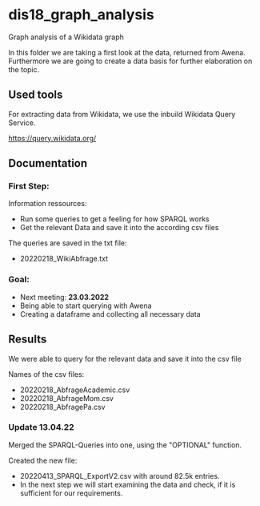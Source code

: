# dis18_graph_analysis
Graph analysis of a Wikidata graph

In this folder we are taking a first look at the data, returned from Awena. Furthermore we are going to create a data basis for further elaboration on the topic.

## Used tools

For extracting data from Wikidata, we use the inbuild Wikidata Query Service.

https://query.wikidata.org/

## Documentation

### First Step:

Information ressources:
* Run some queries to get a feeling for how SPARQL works
* Get the relevant Data and save it into the according csv files

The queries are saved in the txt file:
* 20220218_WikiAbfrage.txt


### Goal:
* Next meeting: **23.03.2022**
* Being able to start querying with Awena
* Creating a dataframe and collecting all necessary data

## Results
We were able to query for the relevant data and save it into the csv file

Names of the csv files:
* 20220218_AbfrageAcademic.csv
* 20220218_AbfrageMom.csv
* 20220218_AbfragePa.csv

### Update 13.04.22
Merged the SPARQL-Queries into one, using the "OPTIONAL" function.

Created the new file:
* 20220413_SPARQL_ExportV2.csv with around 82.5k entries.
* In the next step we will start examining the data and check, if it is sufficient for our requirements.
